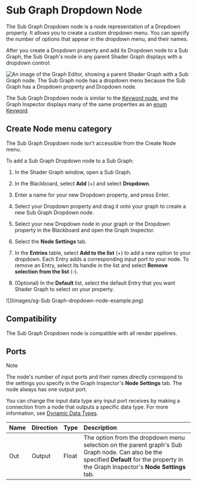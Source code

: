 # Sub Graph Dropdown Node

The Sub Graph Dropdown node is a node representation of a Dropdown property. It allows you to create a custom dropdown menu. You can specify the number of options that appear in the dropdown menu, and their names.

After you create a Dropdown property and add its Dropdown node to a Sub Graph, the Sub Graph's node in any parent Shader Graph displays with a dropdown control:

![An image of the Graph Editor, showing a parent Shader Graph with a Sub Graph node. The Sub Graph node has a dropdown menu because the Sub Graph has a Dropdown property and Dropdown node.](images/sg-subgraph-dropdown-node-example.png)

The Sub Graph Dropdown node is similar to the [Keyword node](Keyword-Node.md), and the Graph Inspector displays many of the same properties as an [enum Keyword](Keywords.md#enum-keywords).

## Create Node menu category

The Sub Graph Dropdown node isn't accessible from the Create Node menu.

To add a Sub Graph Dropdown node to a Sub Graph:

1. In the Shader Graph window, open a Sub Graph.

2. In the Blackboard, select **Add** (+) and select **Dropdown**.

3. Enter a name for your new Dropdown property, and press Enter.

4. Select your Dropdown property and drag it onto your graph to create a new Sub Graph Dropdown node.

5. Select your new Dropdown node in your graph or the Dropdown property in the Blackboard and open the Graph Inspector.

6. Select the **Node Settings** tab.

7. In the **Entries** table, select **Add to the list** (+) to add a new option to your dropdown. Each Entry adds a corresponding input port to your node.
    To remove an Entry, select its handle in the list and select **Remove selection from the list** (-).

8. (Optional) In the **Default** list, select the default Entry that you want Shader Graph to select on your property.

![](images/sg-Sub Graph-dropdown-node-example.png)


## Compatibility

The Sub Graph Dropdown node is compatible with all render pipelines.

## Ports

> [!NOTE]
> The node's number of input ports and their names directly correspond to the settings you specify in the Graph Inspector's **Node Settings** tab. The node always has one output port.

You can change the input data type any input port receives by making a connection from a node that outputs a specific data type. For more information, see [Dynamic Data Types](Data-Types.md#dynamic-data-types).

| **Name**     | **Direction** | **Type** | **Description**  |
| :---         | :---          | :------  |   :----------    |
| Out          | Output        | Float    |  The option from the dropdown menu selection on the parent graph's Sub Graph node. Can also be the specified **Default** for the property in the Graph Inspector's **Node Settings** tab.     |
